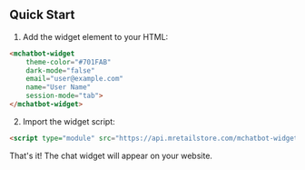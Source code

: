 ## Quick Start

1. Add the widget element to your HTML:
```html
<mchatbot-widget 
    theme-color="#701FAB"
    dark-mode="false"
    email="user@example.com"
    name="User Name"
    session-mode="tab">
</mchatbot-widget>
```

2. Import the widget script:
```html
<script type="module" src="https://api.mretailstore.com/mchatbot-widget/mchatbot.js"></script>
```

That's it! The chat widget will appear on your website.